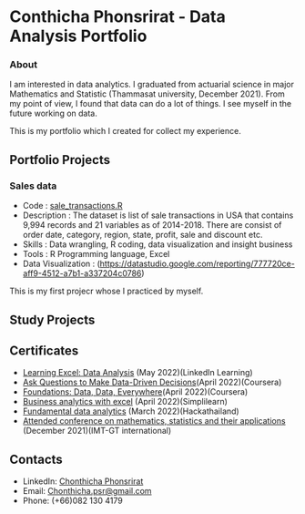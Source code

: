 # Conthicha Phonsrirat - Data Analysis Portfolio
### About

I am interested in data analytics. I graduated from actuarial science in major Mathematics and Statistic (Thammasat university, December 2021).  From my point of view, I found that data can do a lot of things.  I see myself in the future working on data. 

This is my portfolio which  I created for collect my experience. 


## Portfolio Projects

### Sales data
- Code : [sale_transactions.R](https://github.com/ctcphon/Chonthicha_portfolio/blob/gh-pages/sale_transactions.R)
- Description : The dataset  is list of sale transactions in USA that contains 9,994 records and 21 variables as of 2014-2018. There are consist of order date, category, region, state, profit, sale and discount etc.
- Skills : Data wrangling, R coding, data visualization and insight business  
- Tools : R Programming language, Excel 
- Data Visualization : (https://datastudio.google.com/reporting/777720ce-aff9-4512-a7b1-a337204c0786)

This is my first projecr whose I practiced by myself. 



## Study Projects




## Certificates

- [Learning Excel: Data Analysis](https://lnkd.in/gpwZ8-Mm) (May 2022)(LinkedIn Learning)
- [Ask Questions to Make Data-Driven Decisions](https://drive.google.com/file/d/1xW-6zb_U5QOdXNC2Xhw9ww_i50i_ljrj/view?usp=sharing)(April 2022)(Coursera)
- [Foundations: Data, Data, Everywhere](https://drive.google.com/file/d/1fJnraF7HT-82cjDkrj0CmWP8bNQK8Rcn/view?usp=sharing)(April 2022)(Coursera)
- [Business analytics with excel](https://drive.google.com/file/d/1FQSVT00OLksLZE7lmjzoXRzkYCeKjWel/view?usp=sharing) (April 2022)(Simplilearn)  
- [Fundamental data analytics](https://drive.google.com/file/d/1IQfJ3c852OYz-dQusWxu4p8JDEvPOg22/view?usp=sharing) (March 2022)(Hackathailand)
- [Attended conference on mathematics, statistics and their applications](https://drive.google.com/file/d/1zhd9_C8kFMVfdWiu_UW0rJ1FAJMw13Mx/view?usp=sharing) (December 2021)(IMT-GT international)   

## Contacts
- LinkedIn: [Chonthicha Phonsrirat](https://www.linkedin.com/in/chonthicha-phonsrirat-284907229/)
- Email: Chonthicha.psr@gmail.com
- Phone: (+66)082 130 4179
